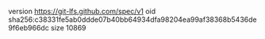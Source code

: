 version https://git-lfs.github.com/spec/v1
oid sha256:c38331fe5ab0ddde07b40bb64934dfa98204ea99af38368b5436de9f6eb966dc
size 10869
